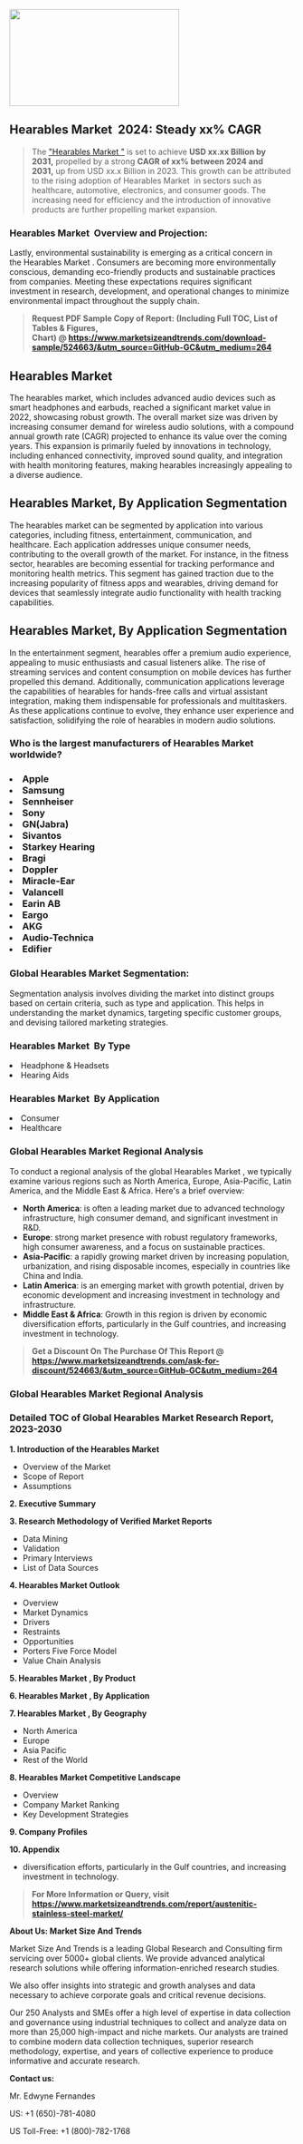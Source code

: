 <p><img class="alignnone size-medium wp-image-20088" src="https://ffe5etoiles.com/wp-content/uploads/2024/12/MST1-300x171.png" alt="" width="300" height="171" /></p><h2 id="ember46" class="ember-view reader-text-block__heading-2">Hearables Market &nbsp;2024: Steady&nbsp;xx% CAGR</h2><blockquote id="ember47" class="ember-view reader-text-block__blockquote">The&nbsp;<a class="app-aware-link " href="https://www.marketsizeandtrends.com/download-sample/524663/&utm_source=GitHub-GC&utm_medium=264" target="_blank" data-test-app-aware-link="">"Hearables Market "</a>&nbsp;is set to achieve&nbsp;<strong>USD&nbsp;xx.xx&nbsp;Billion by 2031,</strong>&nbsp;propelled by a strong&nbsp;<strong>CAGR of&nbsp;xx% between 2024 and 2031,</strong>&nbsp;up from USD xx.x Billion in 2023. This growth can be attributed to the rising adoption of&nbsp;Hearables Market &nbsp;in sectors such as healthcare, automotive, electronics, and consumer goods. The increasing need for efficiency and the introduction of innovative products are further propelling market expansion.</blockquote><h3 id="ember48" class="ember-view reader-text-block__heading-3">Hearables Market &nbsp;Overview and Projection:</h3><p id="ember49" class="ember-view reader-text-block__paragraph">Lastly, environmental sustainability is emerging as a critical concern in the&nbsp;Hearables Market . Consumers are becoming more environmentally conscious, demanding eco-friendly products and sustainable practices from companies. Meeting these expectations requires significant investment in research, development, and operational changes to minimize environmental impact throughout the supply chain.</p><blockquote id="ember50" class="ember-view reader-text-block__blockquote"><strong>Request PDF Sample Copy of Report: (Including Full TOC, List of Tables &amp; Figures, Chart)&nbsp;@&nbsp;<strong><a href="https://www.marketsizeandtrends.com/download-sample/524663/&utm_source=GitHub-GC&utm_medium=264" target="_blank">https://www.marketsizeandtrends.com/download-sample/524663/&utm_source=GitHub-GC&utm_medium=264</a></strong></strong></blockquote><h3 class=""> <h2>Hearables Market</h2><p>The hearables market, which includes advanced audio devices such as smart headphones and earbuds, reached a significant market value in 2022, showcasing robust growth. The overall market size was driven by increasing consumer demand for wireless audio solutions, with a compound annual growth rate (CAGR) projected to enhance its value over the coming years. This expansion is primarily fueled by innovations in technology, including enhanced connectivity, improved sound quality, and integration with health monitoring features, making hearables increasingly appealing to a diverse audience.</p><h2>Hearables Market, By Application Segmentation</h2><p>The hearables market can be segmented by application into various categories, including fitness, entertainment, communication, and healthcare. Each application addresses unique consumer needs, contributing to the overall growth of the market. For instance, in the fitness sector, hearables are becoming essential for tracking performance and monitoring health metrics. This segment has gained traction due to the increasing popularity of fitness apps and wearables, driving demand for devices that seamlessly integrate audio functionality with health tracking capabilities.</p><h2>Hearables Market, By Application Segmentation</h2><p>In the entertainment segment, hearables offer a premium audio experience, appealing to music enthusiasts and casual listeners alike. The rise of streaming services and content consumption on mobile devices has further propelled this demand. Additionally, communication applications leverage the capabilities of hearables for hands-free calls and virtual assistant integration, making them indispensable for professionals and multitaskers. As these applications continue to evolve, they enhance user experience and satisfaction, solidifying the role of hearables in modern audio solutions.</p></h3><h3 id="" class="">Who is the largest manufacturers of&nbsp;Hearables Market worldwide?</h3><h3 class=""></Li><Li>Apple</Li><Li> Samsung</Li><Li> Sennheiser</Li><Li> Sony</Li><Li> GN(Jabra)</Li><Li> Sivantos</Li><Li> Starkey Hearing</Li><Li> Bragi</Li><Li> Doppler</Li><Li> Miracle-Ear</Li><Li> Valancell</Li><Li> Earin AB</Li><Li> Eargo</Li><Li> AKG</Li><Li> Audio-Technica</Li><Li> Edifier</h3><h3 id="ember53" class="ember-view reader-text-block__heading-3">Global&nbsp;Hearables Market Segmentation:</h3><p id="ember54" class="ember-view reader-text-block__paragraph">Segmentation analysis involves dividing the market into distinct groups based on certain criteria, such as type and application. This helps in understanding the market dynamics, targeting specific customer groups, and devising tailored marketing strategies.</p><h3 id="" class="">Hearables Market &nbsp;By Type</h3><p></Li><Li>Headphone & Headsets</Li><Li> Hearing Aids</p><h3 id="" class="">Hearables Market &nbsp;By Application</h3><p class=""></Li><Li>Consumer</Li><Li> Healthcare</p><h3 id="ember62" class="ember-view reader-text-block__heading-3">Global Hearables Market Regional Analysis</h3><p id="ember63" class="ember-view reader-text-block__paragraph">To conduct a regional analysis of the global Hearables Market , we typically examine various regions such as North America, Europe, Asia-Pacific, Latin America, and the Middle East &amp; Africa. Here's a brief overview:</p><ul><li><strong>North America</strong>: is often a leading market due to advanced technology infrastructure, high consumer demand, and significant investment in R&amp;D.</li><li><strong>Europe</strong>: strong market presence with robust regulatory frameworks, high consumer awareness, and a focus on sustainable practices.</li><li><strong>Asia-Pacific</strong>: a rapidly growing market driven by increasing population, urbanization, and rising disposable incomes, especially in countries like China and India.</li><li><strong>Latin America</strong>: is an emerging market with growth potential, driven by economic development and increasing investment in technology and infrastructure.</li><li><strong>Middle East &amp; Africa</strong>: Growth in this region is driven by economic diversification efforts, particularly in the Gulf countries, and increasing investment in technology.</li></ul><blockquote id="ember61" class="ember-view reader-text-block__blockquote"><strong>Get a Discount On The Purchase Of This Report @ <strong><a href="https://html-cleaner.com/" target="">https://www.marketsizeandtrends.com/ask-for-discount/524663/&utm_source=GitHub-GC&utm_medium=264</a></strong></strong></blockquote><h3 id="ember62" class="ember-view reader-text-block__heading-3">Global Hearables Market Regional Analysis</h3><h3 id="" class="">Detailed TOC of Global Hearables Market Research Report, 2023-2030</h3><p id="" class=""><strong>1. Introduction of the Hearables Market </strong></p><ul><li>Overview of the Market</li><li>Scope of Report</li><li>Assumptions</li></ul><p id="" class=""><strong>2. Executive Summary</strong></p><p id="" class=""><strong>3. Research Methodology of Verified Market Reports</strong></p><ul><li>Data Mining</li><li>Validation</li><li>Primary Interviews</li><li>List of Data Sources</li></ul><p id="" class=""><strong>4. Hearables Market Outlook</strong></p><ul><li>Overview</li><li>Market Dynamics</li><li>Drivers</li><li>Restraints</li><li>Opportunities</li><li>Porters Five Force Model</li><li>Value Chain Analysis</li></ul><p id="" class=""><strong>5. Hearables Market , By Product</strong></p><p id="" class=""><strong>6. Hearables Market , By Application</strong></p><p id="" class=""><strong>7. Hearables Market , By Geography</strong></p><ul><li>North America</li><li>Europe</li><li>Asia Pacific</li><li>Rest of the World</li></ul><p id="" class=""><strong>8. Hearables Market Competitive Landscape</strong></p><ul><li>Overview</li><li>Company Market Ranking</li><li>Key Development Strategies</li></ul><p id="" class=""><strong>9. Company Profiles</strong></p><p id="" class=""><strong>10. Appendix</strong></p><ul><li>diversification efforts, particularly in the Gulf countries, and increasing investment in technology.</li></ul><blockquote id="ember65" class="ember-view reader-text-block__blockquote"><strong>For More Information or Query, visit <strong><strong><a href="https://html-cleaner.com/" target="">https://www.marketsizeandtrends.com/report/austenitic-stainless-steel-market/</a></strong></strong></strong></blockquote><p id="" class=""><strong>About Us: Market Size And Trends</strong></p><p id="" class="">Market Size And Trends is a leading Global Research and Consulting firm servicing over 5000+ global clients. We provide advanced analytical research solutions while offering information-enriched research studies.</p><p id="" class="">We also offer insights into strategic and growth analyses and data necessary to achieve corporate goals and critical revenue decisions.</p><p id="" class="">Our 250 Analysts and SMEs offer a high level of expertise in data collection and governance using industrial techniques to collect and analyze data on more than 25,000 high-impact and niche markets. Our analysts are trained to combine modern data collection techniques, superior research methodology, expertise, and years of collective experience to produce informative and accurate research.</p><p id="" class=""><strong>Contact us:</strong></p><p id="" class="">Mr. Edwyne Fernandes</p><p id="" class="">US: +1 (650)-781-4080</p><p id="" class="">US Toll-Free: +1 (800)-782-1768</p>
